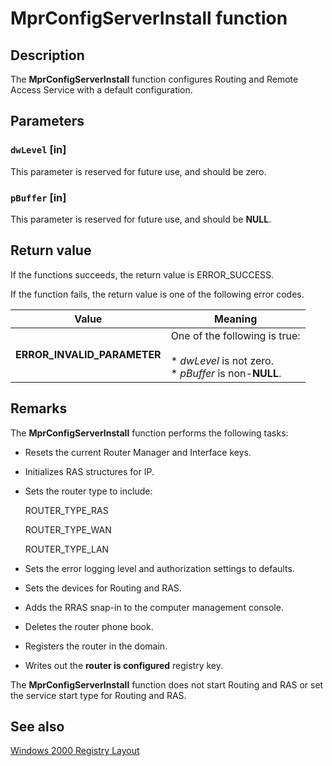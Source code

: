 # MprConfigServerInstall function

## Description

The
**MprConfigServerInstall** function configures Routing and Remote Access Service with a default configuration.

## Parameters

### `dwLevel` [in]

This parameter is reserved for future use, and should be zero.

### `pBuffer` [in]

This parameter is reserved for future use, and should be **NULL**.

## Return value

If the functions succeeds, the return value is ERROR_SUCCESS.

If the function fails, the return value is one of the following error codes.

| Value | Meaning |
| --- | --- |
| **ERROR_INVALID_PARAMETER** | One of the following is true: <br><br>* *dwLevel* is not zero.<br>* *pBuffer* is non-**NULL**. |

## Remarks

The
**MprConfigServerInstall** function performs the following tasks:

* Resets the current Router Manager and Interface keys.
* Initializes RAS structures for IP.
* Sets the router type to include:

  ROUTER_TYPE_RAS

  ROUTER_TYPE_WAN

  ROUTER_TYPE_LAN
* Sets the error logging level and authorization settings to defaults.
* Sets the devices for Routing and RAS.
* Adds the RRAS snap-in to the computer management console.
* Deletes the router phone book.
* Registers the router in the domain.
* Writes out the **router is configured** registry key.

The
**MprConfigServerInstall** function does not start Routing and RAS or set the service start type for Routing and RAS.

## See also

[Windows 2000 Registry Layout](https://learn.microsoft.com/windows/desktop/RRAS/routing-and-remote-access-registry-layout)